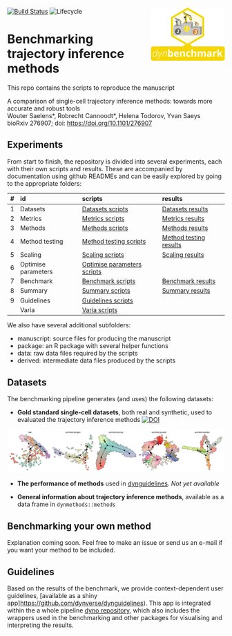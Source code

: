 
<!-- README.md is generated from README.Rmd. Please edit that file -->

[![Build
Status](https://api.travis-ci.org/dynverse/dynbenchmark.svg)](https://travis-ci.org/dynverse/dynbenchmark)
![Lifecycle](https://img.shields.io/badge/lifecycle-experimental-orange.svg)
<a href = "package/man/figures/logo.svg"><img src="package/man/figures/logo.png" align="right" /></a>

# Benchmarking trajectory inference methods

This repo contains the scripts to reproduce the manuscript

A comparison of single-cell trajectory inference methods: towards more
accurate and robust tools  
Wouter Saelens\*, Robrecht Cannoodt\*, Helena Todorov, Yvan Saeys  
bioRxiv 276907; doi: <https://doi.org/10.1101/276907>

## Experiments

From start to finish, the repository is divided into several
experiments, each with their own scripts and results. These are
accompanied by documentation using github READMEs and can be easily
explored by going to the appropriate
folders:

| \# | id                  | scripts                                                       | results                                                                                                  |
| :- | :------------------ | :------------------------------------------------------------ | :------------------------------------------------------------------------------------------------------- |
| 1  | Datasets            | [Datasets scripts](scripts/01-datasets)                       | [Datasets results](https://github.com/dynverse/dynbenchmark_results/tree/master/01-datasets)             |
| 2  | Metrics             | [Metrics scripts](scripts/02-metrics)                         | [Metrics results](https://github.com/dynverse/dynbenchmark_results/tree/master/02-metrics)               |
| 3  | Methods             | [Methods scripts](scripts/03-methods)                         | [Methods results](https://github.com/dynverse/dynbenchmark_results/tree/master/03-methods)               |
| 4  | Method testing      | [Method testing scripts](scripts/04-method_testing)           | [Method testing results](https://github.com/dynverse/dynbenchmark_results/tree/master/04-method_testing) |
| 5  | Scaling             | [Scaling scripts](scripts/05-scaling)                         | [Scaling results](https://github.com/dynverse/dynbenchmark_results/tree/master/05-scaling)               |
| 6  | Optimise parameters | [Optimise parameters scripts](scripts/06-optimise_parameters) |                                                                                                          |
| 7  | Benchmark           | [Benchmark scripts](scripts/07-benchmark)                     | [Benchmark results](https://github.com/dynverse/dynbenchmark_results/tree/master/07-benchmark)           |
| 8  | Summary             | [Summary scripts](scripts/08-summary)                         | [Summary results](https://github.com/dynverse/dynbenchmark_results/tree/master/08-summary)               |
| 9  | Guidelines          | [Guidelines scripts](scripts/09-guidelines)                   |                                                                                                          |
|    | Varia               | [Varia scripts](scripts/varia)                                |                                                                                                          |

We also have several additional subfolders:

  - manuscript: source files for producing the manuscript
  - package: an R package with several helper functions
  - data: raw data files required by the scripts
  - derived: intermediate data files produced by the scripts

## Datasets

The benchmarking pipeline generates (and uses) the following datasets:

  - **Gold standard single-cell datasets**, both real and synthetic,
    used to evaluated the trajectory inference methods
    [![DOI](https://zenodo.org/badge/DOI/10.5281/zenodo.1211533.svg)](https://doi.org/10.5281/zenodo.1211533)

![datasets](package/man/figures/datasets.png)

  - **The performance of methods** used in
    [dynguidelines](https://www.github.com/dynverse/dynguidelines). *Not
    yet available*

  - **General information about trajectory inference methods**,
    available as a data frame in `dynmethods::methods`

## Benchmarking your own method

Explanation coming soon. Feel free to make an issue or send us an e-mail
if you want your method to be included.

## Guidelines

Based on the results of the benchmark, we provide context-dependent user
guidelines, \[available as a shiny
app\]<https://github.com/dynverse/dynguidelines>). This app is
integrated within the a whole pipeline [dyno
repository](https://github.com/dynverse/dyno), which also includes the
wrappers used in the benchmarking and other packages for visualising and
interpreting the results.

